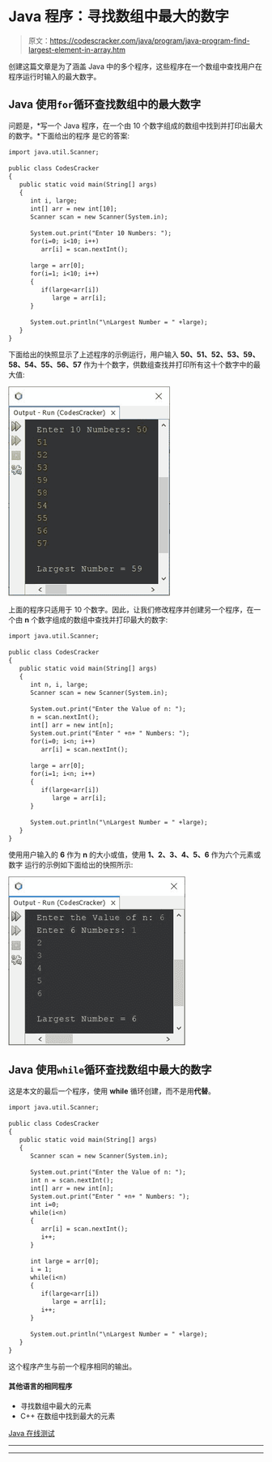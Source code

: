 # Java 程序：寻找数组中最大的数字

> 原文：<https://codescracker.com/java/program/java-program-find-largest-element-in-array.htm>

创建这篇文章是为了涵盖 Java 中的多个程序，这些程序在一个数组中查找用户在程序运行时输入的最大数字。

## Java 使用`for`循环查找数组中的最大数字

问题是，*写一个 Java 程序，在一个由 10 个数字组成的数组中找到并打印出最大的数字。*下面给出的程序 是它的答案:

```
import java.util.Scanner;

public class CodesCracker
{
   public static void main(String[] args)
   {
      int i, large;
      int[] arr = new int[10];
      Scanner scan = new Scanner(System.in);

      System.out.print("Enter 10 Numbers: ");
      for(i=0; i<10; i++)
         arr[i] = scan.nextInt();

      large = arr[0];
      for(i=1; i<10; i++)
      {
         if(large<arr[i])
            large = arr[i];
      }

      System.out.println("\nLargest Number = " +large);
   }
}
```

下面给出的快照显示了上述程序的示例运行，用户输入 **50、51、52、53、59、58、54、55、56、57** 作为十个数字，供数组查找并打印所有这十个数字中的最大值:

![java find largest number in array](img/299ee0a16ce7b3016aa25d89c66bfdb5.png)

上面的程序只适用于 10 个数字。因此，让我们修改程序并创建另一个程序，在一个由 **n** 个数字组成的数组中查找并打印最大的数字:

```
import java.util.Scanner;

public class CodesCracker
{
   public static void main(String[] args)
   {
      int n, i, large;
      Scanner scan = new Scanner(System.in);

      System.out.print("Enter the Value of n: ");
      n = scan.nextInt();
      int[] arr = new int[n];
      System.out.print("Enter " +n+ " Numbers: ");
      for(i=0; i<n; i++)
         arr[i] = scan.nextInt();

      large = arr[0];
      for(i=1; i<n; i++)
      {
         if(large<arr[i])
            large = arr[i];
      }

      System.out.println("\nLargest Number = " +large);
   }
}
```

使用用户输入的 **6** 作为 **n** 的大小或值，使用 **1、2、3、4、5、6** 作为六个元素或数字 运行的示例如下面给出的快照所示:

![find largest number in array java](img/39e1a3cc053177b3cb28c6d55dc45dba.png)

## Java 使用`while`循环查找数组中最大的数字

这是本文的最后一个程序，使用 **while** 循环创建，而不是用**代替**。

```
import java.util.Scanner;

public class CodesCracker
{
   public static void main(String[] args)
   {
      Scanner scan = new Scanner(System.in);

      System.out.print("Enter the Value of n: ");
      int n = scan.nextInt();
      int[] arr = new int[n];
      System.out.print("Enter " +n+ " Numbers: ");
      int i=0;
      while(i<n)
      {
         arr[i] = scan.nextInt();
         i++;
      }

      int large = arr[0];
      i = 1;
      while(i<n)
      {
         if(large<arr[i])
            large = arr[i];
         i++;
      }

      System.out.println("\nLargest Number = " +large);
   }
}
```

这个程序产生与前一个程序相同的输出。

#### 其他语言的相同程序

*   寻找数组中最大的元素
*   C++ 在数组中找到最大的元素

[Java 在线测试](/exam/showtest.php?subid=1)

* * *

* * *